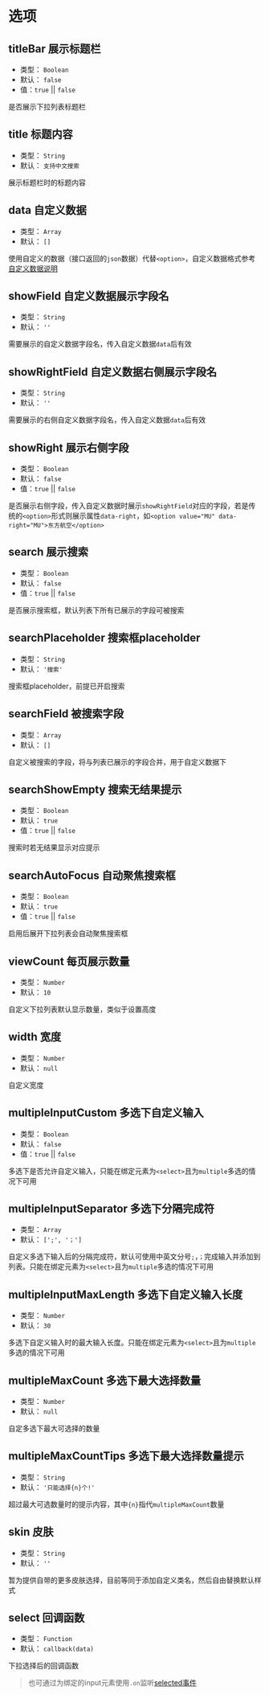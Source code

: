 # 选项

## titleBar 展示标题栏
* 类型： `Boolean`
* 默认： `false`
* 值：`true` || `false`

是否展示下拉列表标题栏


## title 标题内容
* 类型： `String`
* 默认： `支持中文搜索`

展示标题栏时的标题内容


## data 自定义数据
* 类型： `Array`
* 默认： `[]`

使用自定义的数据（接口返回的`json`数据）代替`<option>`，自定义数据格式参考[自定义数据说明](/data)


## showField 自定义数据展示字段名
* 类型： `String`
* 默认： `''`

需要展示的自定义数据字段名，传入自定义数据`data`后有效


## showRightField 自定义数据右侧展示字段名
* 类型： `String`
* 默认： `''`

需要展示的右侧自定义数据字段名，传入自定义数据`data`后有效


## showRight 展示右侧字段
* 类型： `Boolean`
* 默认： `false`
* 值：`true` || `false`

是否展示右侧字段，传入自定义数据时展示`showRightField`对应的字段，若是传统的`<option>`形式则展示属性`data-right`，如`<option value="MU" data-right="MU">东方航空</option>`


## search 展示搜索
* 类型： `Boolean`
* 默认： `false`
* 值：`true` || `false`

是否展示搜索框，默认列表下所有已展示的字段可被搜索


## searchPlaceholder 搜索框placeholder
* 类型： `String`
* 默认： `'搜索'`

搜索框placeholder，前提已开启搜索


## searchField 被搜索字段
* 类型： `Array`
* 默认： `[]`

自定义被搜索的字段，将与列表已展示的字段合并，用于自定义数据下


## searchShowEmpty 搜索无结果提示
* 类型： `Boolean`
* 默认： `true`
* 值：`true` || `false`

搜索时若无结果显示对应提示


## searchAutoFocus 自动聚焦搜索框
* 类型： `Boolean`
* 默认： `true`
* 值：`true` || `false`

启用后展开下拉列表会自动聚焦搜索框


## viewCount 每页展示数量
* 类型： `Number`
* 默认： `10`

自定义下拉列表默认显示数量，类似于设置高度


## width 宽度
* 类型： `Number`
* 默认： `null`

自定义宽度


## multipleInputCustom 多选下自定义输入
* 类型： `Boolean`
* 默认： `false`
* 值：`true` || `false`

多选下是否允许自定义输入，只能在绑定元素为`<select>`且为`multiple`多选的情况下可用


## multipleInputSeparator 多选下分隔完成符
* 类型： `Array`
* 默认： `[';', '；']`

自定义多选下输入后的分隔完成符，默认可使用中英文分号`;`，`；`完成输入并添加到列表。只能在绑定元素为`<select>`且为`multiple`多选的情况下可用


## multipleInputMaxLength 多选下自定义输入长度
* 类型： `Number`
* 默认： `30`

多选下自定义输入时的最大输入长度。只能在绑定元素为`<select>`且为`multiple`多选的情况下可用


## multipleMaxCount 多选下最大选择数量
* 类型： `Number`
* 默认： `null`

自定多选下最大可选择的数量


## multipleMaxCountTips 多选下最大选择数量提示
* 类型： `String`
* 默认： `'只能选择{n}个!'`

超过最大可选数量时的提示内容，其中`{n}`指代`multipleMaxCount`数量


## skin 皮肤
* 类型： `String`
* 默认： `''`

暂为提供自带的更多皮肤选择，目前等同于添加自定义类名，然后自由替换默认样式


## select 回调函数
* 类型： `Function`
* 默认： `callback(data)`

下拉选择后的回调函数

> 也可通过为绑定的input元素使用`.on`监听[selected事件](event.md)
